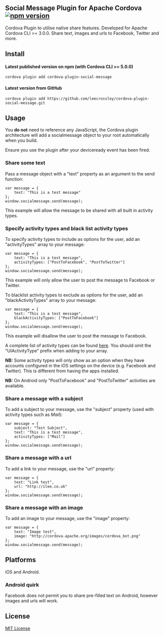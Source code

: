 ## Social Message Plugin for Apache Cordova [![npm version](https://badge.fury.io/js/cordova-plugin-social-message.svg)](http://badge.fury.io/js/cordova-plugin-social-message)

Cordova Plugin to utilise native share features. Developed for Apache Cordova CLI >= 3.0.0. Share text, images and urls to Facebook, Twitter and more.

## Install

#### Latest published version on npm (with Cordova CLI >= 5.0.0)

```
cordova plugin add cordova-plugin-social-message
```

#### Latest version from GitHub

```
cordova plugin add https://github.com/leecrossley/cordova-plugin-social-message.git
```

## Usage

You **do not** need to reference any JavaScript, the Cordova plugin architecture will add a socialmessage object to your root automatically when you build.

Ensure you use the plugin after your deviceready event has been fired.

### Share some text

Pass a message object with a "text" property as an argument to the send function:

```
var message = {
    text: "This is a test message"
};
window.socialmessage.send(message);
```

This example will allow the message to be shared with all built in activity types.

### Specify activity types and black list activity types

To specify activity types to include as options for the user, add an "activityTypes" array to your message:

```
var message = {
    text: "This is a test message",
    activityTypes: ["PostToFacebook", "PostToTwitter"]
};
window.socialmessage.send(message);
```

This example will only allow the user to post the message to Facebook or Twitter.

To blacklist activity types to exclude as options for the user, add an "blackActivityTypes" array to your message:

```
var message = {
    text: "This is a test message",
    blackActivityTypes: ["PostToFacebook"]
};
window.socialmessage.send(message);
```

This example will disallow the user to post the message to Facebook.

A complete list of activity types can be found [here](http://developer.apple.com/library/ios/#documentation/UIKit/Reference/UIActivity_Class/Reference/Reference.html#//apple_ref/occ/cl/UIActivity). You should omit the "UIActivityType" prefix when adding to your array.

**NB:** Some activity types will only show as an option when they have accounts configured in the iOS settings on the device (e.g. Facebook and Twitter). This is different from having the apps installed.

**NB:** On Android only "PostToFacebook" and "PostToTwitter" activities are available.

### Share a message with a subject

To add a subject to your message, use the "subject" property (used with activity types such as *Mail*):

```
var message = {
    subject: "Test Subject",
    text: "This is a test message",
    activityTypes: ["Mail"]
};
window.socialmessage.send(message);
```

### Share a message with a url

To add a link to your message, use the "url" property:

```
var message = {
    text: "Link test",
    url: "http://ilee.co.uk"
};
window.socialmessage.send(message);
```

### Share a message with an image

To add an image to your message, use the "image" property:

```
var message = {
    text: "Image test",
    image: "http://cordova.apache.org/images/cordova_bot.png"
};
window.socialmessage.send(message);
```

## Platforms

iOS and Android.

### Android quirk

Facebook does not permit you to share pre-filled text on Android, however images and urls will work.

## License

[MIT License](http://ilee.mit-license.org)
